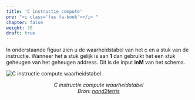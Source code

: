```yaml
---
title: 'C instructie compute'
pre: "<i class='fas fa-book'></i> "
chapter: false
weight: 30
draft: true
---
```


In onderstaande figuur zien u de waarheidstabel van het c en a stuk van de instructie. Wanneer het **a** stuk gelijk is aan **1** dan gebruikt het een stuk geheugen van het geheugen address. Dit is de input **inM** van het schema.

![C instructie compute waarheidstabel ](/images/C_instruction_comp.png)
<div class="image_courtesy">
  C instructie compute waarheidstabel </br>
  Bron: 
   <a href="https://b1391bd6-da3d-477d-8c01-38cdf774495a.filesusr.com/ugd/44046b_b2cad2eea33847869b86c541683551a7.pdf" target="_blank">nand2tetris</a>
</div>

<style>
  div.image_courtesy {
    text-align: center;
    font-size: 100%;
    font-style: italic;
  }
</style>